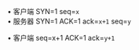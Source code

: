 
• 客户端     SYN=1          seq=`x`     
• 服务器     SYN=1    ACK=1 ack=`x+1`           seq=`y`  

• 客户端                    seq=x+1       ACK=1 ack=`y+1`      
